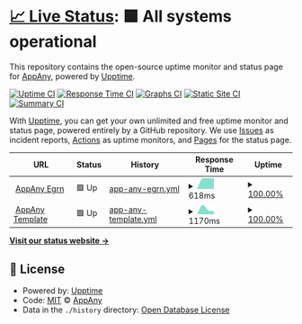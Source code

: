 # [📈 Live Status](https://status.appany.ru): <!--live status--> **🟩 All systems operational**

This repository contains the open-source uptime monitor and status page for [AppAny](https://appany.ru), powered by [Upptime](https://github.com/upptime/upptime).

[![Uptime CI](https://github.com/appany/AppAny.StatusPage/workflows/Uptime%20CI/badge.svg)](https://github.com/upptime/upptime/actions?query=workflow%3A%22Uptime+CI%22)
[![Response Time CI](https://github.com/appany/AppAny.StatusPage/workflows/Response%20Time%20CI/badge.svg)](https://github.com/upptime/upptime/actions?query=workflow%3A%22Response+Time+CI%22)
[![Graphs CI](https://github.com/appany/AppAny.StatusPage/workflows/Graphs%20CI/badge.svg)](https://github.com/upptime/upptime/actions?query=workflow%3A%22Graphs+CI%22)
[![Static Site CI](https://github.com/appany/AppAny.StatusPage/workflows/Static%20Site%20CI/badge.svg)](https://github.com/upptime/upptime/actions?query=workflow%3A%22Static+Site+CI%22)
[![Summary CI](https://github.com/appany/AppAny.StatusPage/workflows/Summary%20CI/badge.svg)](https://github.com/upptime/upptime/actions?query=workflow%3A%22Summary+CI%22)

With [Upptime](https://upptime.js.org), you can get your own unlimited and free uptime monitor and status page, powered entirely by a GitHub repository. We use [Issues](https://github.com/appany/AppAny.StatusPage/issues) as incident reports, [Actions](https://github.com/appany/AppAny.StatusPage/actions) as uptime monitors, and [Pages](https://status.appany.ru) for the status page.

<!--start: status pages-->
<!-- This summary is generated by Upptime (https://github.com/upptime/upptime) -->
<!-- Do not edit this manually, your changes will be overwritten -->
<!-- prettier-ignore -->
| URL | Status | History | Response Time | Uptime |
| --- | ------ | ------- | ------------- | ------ |
| <img alt="" src="https://favicons.githubusercontent.com/egrn.appany.ru" height="13"> [AppAny Egrn](https://egrn.appany.ru) | 🟩 Up | [app-any-egrn.yml](https://github.com/appany/AppAny.StatusPage/commits/master/history/app-any-egrn.yml) | <details><summary><img alt="Response time graph" src="./graphs/app-any-egrn/response-time-week.png" height="20"> 618ms</summary><br><a href="https://status.appany.ru/history/app-any-egrn"><img alt="Response time 618" src="https://img.shields.io/endpoint?url=https%3A%2F%2Fraw.githubusercontent.com%2Fappany%2FAppAny.StatusPage%2Fmaster%2Fapi%2Fapp-any-egrn%2Fresponse-time.json"></a><br><a href="https://status.appany.ru/history/app-any-egrn"><img alt="24-hour response time 211" src="https://img.shields.io/endpoint?url=https%3A%2F%2Fraw.githubusercontent.com%2Fappany%2FAppAny.StatusPage%2Fmaster%2Fapi%2Fapp-any-egrn%2Fresponse-time-day.json"></a><br><a href="https://status.appany.ru/history/app-any-egrn"><img alt="7-day response time 618" src="https://img.shields.io/endpoint?url=https%3A%2F%2Fraw.githubusercontent.com%2Fappany%2FAppAny.StatusPage%2Fmaster%2Fapi%2Fapp-any-egrn%2Fresponse-time-week.json"></a><br><a href="https://status.appany.ru/history/app-any-egrn"><img alt="30-day response time 618" src="https://img.shields.io/endpoint?url=https%3A%2F%2Fraw.githubusercontent.com%2Fappany%2FAppAny.StatusPage%2Fmaster%2Fapi%2Fapp-any-egrn%2Fresponse-time-month.json"></a><br><a href="https://status.appany.ru/history/app-any-egrn"><img alt="1-year response time 618" src="https://img.shields.io/endpoint?url=https%3A%2F%2Fraw.githubusercontent.com%2Fappany%2FAppAny.StatusPage%2Fmaster%2Fapi%2Fapp-any-egrn%2Fresponse-time-year.json"></a></details> | <details><summary><a href="https://status.appany.ru/history/app-any-egrn">100.00%</a></summary><a href="https://status.appany.ru/history/app-any-egrn"><img alt="All-time uptime 100.00%" src="https://img.shields.io/endpoint?url=https%3A%2F%2Fraw.githubusercontent.com%2Fappany%2FAppAny.StatusPage%2Fmaster%2Fapi%2Fapp-any-egrn%2Fuptime.json"></a><br><a href="https://status.appany.ru/history/app-any-egrn"><img alt="24-hour uptime 100.00%" src="https://img.shields.io/endpoint?url=https%3A%2F%2Fraw.githubusercontent.com%2Fappany%2FAppAny.StatusPage%2Fmaster%2Fapi%2Fapp-any-egrn%2Fuptime-day.json"></a><br><a href="https://status.appany.ru/history/app-any-egrn"><img alt="7-day uptime 100.00%" src="https://img.shields.io/endpoint?url=https%3A%2F%2Fraw.githubusercontent.com%2Fappany%2FAppAny.StatusPage%2Fmaster%2Fapi%2Fapp-any-egrn%2Fuptime-week.json"></a><br><a href="https://status.appany.ru/history/app-any-egrn"><img alt="30-day uptime 100.00%" src="https://img.shields.io/endpoint?url=https%3A%2F%2Fraw.githubusercontent.com%2Fappany%2FAppAny.StatusPage%2Fmaster%2Fapi%2Fapp-any-egrn%2Fuptime-month.json"></a><br><a href="https://status.appany.ru/history/app-any-egrn"><img alt="1-year uptime 100.00%" src="https://img.shields.io/endpoint?url=https%3A%2F%2Fraw.githubusercontent.com%2Fappany%2FAppAny.StatusPage%2Fmaster%2Fapi%2Fapp-any-egrn%2Fuptime-year.json"></a></details>
| <img alt="" src="https://favicons.githubusercontent.com/template.staging.appany.ru" height="13"> [AppAny Template](https://template.staging.appany.ru) | 🟩 Up | [app-any-template.yml](https://github.com/appany/AppAny.StatusPage/commits/master/history/app-any-template.yml) | <details><summary><img alt="Response time graph" src="./graphs/app-any-template/response-time-week.png" height="20"> 1170ms</summary><br><a href="https://status.appany.ru/history/app-any-template"><img alt="Response time 1170" src="https://img.shields.io/endpoint?url=https%3A%2F%2Fraw.githubusercontent.com%2Fappany%2FAppAny.StatusPage%2Fmaster%2Fapi%2Fapp-any-template%2Fresponse-time.json"></a><br><a href="https://status.appany.ru/history/app-any-template"><img alt="24-hour response time 1073" src="https://img.shields.io/endpoint?url=https%3A%2F%2Fraw.githubusercontent.com%2Fappany%2FAppAny.StatusPage%2Fmaster%2Fapi%2Fapp-any-template%2Fresponse-time-day.json"></a><br><a href="https://status.appany.ru/history/app-any-template"><img alt="7-day response time 1170" src="https://img.shields.io/endpoint?url=https%3A%2F%2Fraw.githubusercontent.com%2Fappany%2FAppAny.StatusPage%2Fmaster%2Fapi%2Fapp-any-template%2Fresponse-time-week.json"></a><br><a href="https://status.appany.ru/history/app-any-template"><img alt="30-day response time 1170" src="https://img.shields.io/endpoint?url=https%3A%2F%2Fraw.githubusercontent.com%2Fappany%2FAppAny.StatusPage%2Fmaster%2Fapi%2Fapp-any-template%2Fresponse-time-month.json"></a><br><a href="https://status.appany.ru/history/app-any-template"><img alt="1-year response time 1170" src="https://img.shields.io/endpoint?url=https%3A%2F%2Fraw.githubusercontent.com%2Fappany%2FAppAny.StatusPage%2Fmaster%2Fapi%2Fapp-any-template%2Fresponse-time-year.json"></a></details> | <details><summary><a href="https://status.appany.ru/history/app-any-template">100.00%</a></summary><a href="https://status.appany.ru/history/app-any-template"><img alt="All-time uptime 100.00%" src="https://img.shields.io/endpoint?url=https%3A%2F%2Fraw.githubusercontent.com%2Fappany%2FAppAny.StatusPage%2Fmaster%2Fapi%2Fapp-any-template%2Fuptime.json"></a><br><a href="https://status.appany.ru/history/app-any-template"><img alt="24-hour uptime 100.00%" src="https://img.shields.io/endpoint?url=https%3A%2F%2Fraw.githubusercontent.com%2Fappany%2FAppAny.StatusPage%2Fmaster%2Fapi%2Fapp-any-template%2Fuptime-day.json"></a><br><a href="https://status.appany.ru/history/app-any-template"><img alt="7-day uptime 100.00%" src="https://img.shields.io/endpoint?url=https%3A%2F%2Fraw.githubusercontent.com%2Fappany%2FAppAny.StatusPage%2Fmaster%2Fapi%2Fapp-any-template%2Fuptime-week.json"></a><br><a href="https://status.appany.ru/history/app-any-template"><img alt="30-day uptime 100.00%" src="https://img.shields.io/endpoint?url=https%3A%2F%2Fraw.githubusercontent.com%2Fappany%2FAppAny.StatusPage%2Fmaster%2Fapi%2Fapp-any-template%2Fuptime-month.json"></a><br><a href="https://status.appany.ru/history/app-any-template"><img alt="1-year uptime 100.00%" src="https://img.shields.io/endpoint?url=https%3A%2F%2Fraw.githubusercontent.com%2Fappany%2FAppAny.StatusPage%2Fmaster%2Fapi%2Fapp-any-template%2Fuptime-year.json"></a></details>

<!--end: status pages-->

[**Visit our status website →**](https://status.appany.ru)

## 📄 License

- Powered by: [Upptime](https://github.com/upptime/upptime)
- Code: [MIT](./LICENSE) © [AppAny](https://appany.ru)
- Data in the `./history` directory: [Open Database License](https://opendatacommons.org/licenses/odbl/1-0/)
